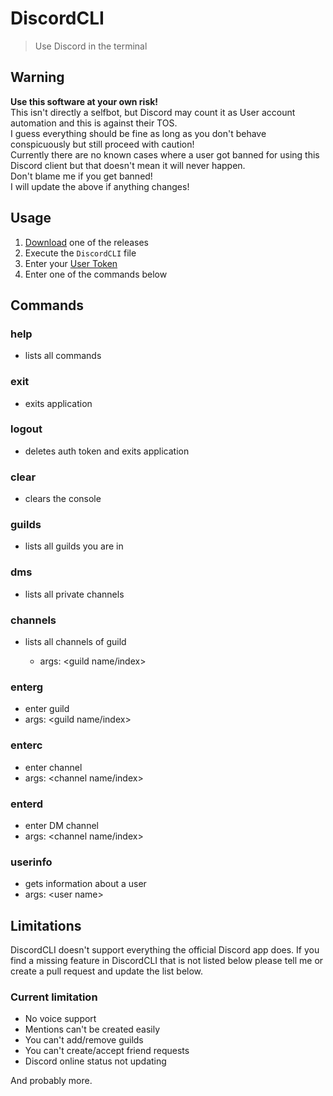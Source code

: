# DiscordCLI

> Use Discord in the terminal

## Warning

**Use this software at your own risk!**\
This isn't directly a selfbot, but Discord may count it as User account automation and this is against their TOS.\
I guess everything should be fine as long as you don't behave conspicuously but still proceed with caution!\
Currently there are no known cases where a user got banned for using this Discord client but that doesn't mean it will never happen.\
Don't blame me if you get banned!\
I will update the above if anything changes!

## Usage

1. [Download]("https://github.com/Stone-Red-Code/DiscordCLI/releases
) one of the releases
2. Execute the `DiscordCLI` file
3. Enter your [User Token](https://github.com/Tyrrrz/DiscordChatExporter/wiki/Obtaining-Token-and-Channel-IDs#how-to-get-a-user-token">)
4. Enter one of the commands below

## Commands

### help

- lists all commands

### exit

- exits application

### logout

- deletes auth token and exits application

### clear

- clears the console

### guilds

- lists all guilds you are in

### dms

- lists all private channels

### channels

- lists all channels of guild

  - args: \<guild name/index>

### enterg

- enter guild
- args: \<guild name/index>

### enterc

- enter channel
- args: \<channel name/index>

### enterd

- enter DM channel
- args: \<channel name/index>

### userinfo

- gets information about a user
- args: \<user name>

## Limitations

DiscordCLI doesn't support everything the official Discord app does.
If you find a missing feature in DiscordCLI that is not listed below please tell me or create a pull request and update the list below.

### Current limitation

- No voice support
- Mentions can't be created easily
- You can't add/remove guilds
- You can't create/accept friend requests
- Discord online status not updating

And probably more.
